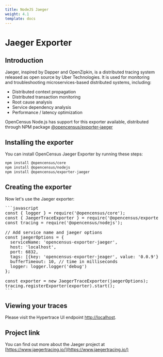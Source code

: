 ```yaml
---
title: NodeJS Jaeger
weight: 4.1
template: docs
---
```

# Jaeger Exporter

## Introduction
Jaeger, inspired by Dapper and OpenZipkin, is a distributed tracing system released as open source by Uber Technologies.
It is used for monitoring and troubleshooting microservices-based distributed systems, including:

* Distributed context propagation
* Distributed transaction monitoring
* Root cause analysis
* Service dependency analysis
* Performance / latency optimization

OpenCensus Node.js has support for this exporter available, distributed through NPM package [@opencensus/exporter-jaeger](https://www.npmjs.com/package/@opencensus/exporter-jaeger)

## Installing the exporter
You can install OpenCensus Jaeger Exporter by running these steps:

```bash
npm install @opencensus/core
npm install @opencensus/nodejs
npm install @opencensus/exporter-jaeger
```

## Creating the exporter
Now let's use the Jaeger exporter:
<pre>
```javascript
const { logger } = require('@opencensus/core');
const { JaegerTraceExporter } = require('@opencensus/exporter-jaeger');
const tracing = require('@opencensus/nodejs');

// Add service name and jaeger options
const jaegerOptions = {
  serviceName: 'opencensus-exporter-jaeger',
  host: 'localhost',
  port: 6832,
  tags: [{key: 'opencensus-exporter-jeager', value: '0.0.9'}],
  bufferTimeout: 10, // time in milliseconds
  logger: logger.logger('debug')
};

const exporter = new JaegerTraceExporter(jaegerOptions);
tracing.registerExporter(exporter).start();
```
</pre>
## Viewing your traces
Please visit the Hypertrace UI endpoint [http://localhost](http://localhost).

## Project link
You can find out more about the Jaeger project at [https://www.jaegertracing.io/](https://www.jaegertracing.io/)
